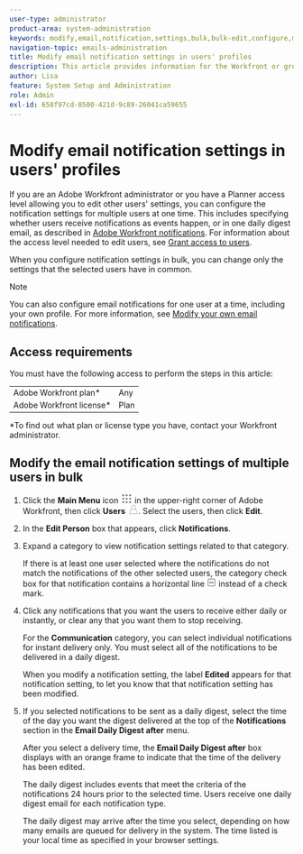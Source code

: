 ```yaml
---
user-type: administrator
product-area: system-administration
keywords: modify,email,notification,settings,bulk,bulk-edit,configure,multiple,users
navigation-topic: emails-administration
title: Modify email notification settings in users' profiles
description: This article provides information for the Workfront or group administrators about how they can update the email notifications of other users.
author: Lisa
feature: System Setup and Administration
role: Admin
exl-id: 658f97cd-0500-421d-9c89-26041ca59655
---
```

# Modify email notification settings in users' profiles

If you are an Adobe Workfront administrator or you have a Planner access level allowing you to edit other users' settings, you can configure the notification settings for multiple users at one time. This includes specifying whether users receive notifications as events happen, or in one daily digest email, as described in [Adobe Workfront notifications](../../../workfront-basics/using-notifications/wf-notifications.md). For information about the access level needed to edit users, see [Grant access to users](../../../administration-and-setup/add-users/configure-and-grant-access/grant-access-other-users.md).

When you configure notification settings in bulk, you can change only the settings that the selected users have in common.

>[!NOTE]
>
>You can also configure email notifications for one user at a time, including your own profile. For more information, see [Modify your own email notifications](../../../workfront-basics/using-notifications/activate-or-deactivate-your-own-event-notifications.md).


## Access requirements

You must have the following access to perform the steps in this article:

<table style="table-layout:auto"> 
 <col> 
 <col> 
 <tbody> 
  <tr> 
   <td role="rowheader">Adobe Workfront plan*</td> 
   <td>Any</td> 
  </tr> 
  <tr> 
   <td role="rowheader">Adobe Workfront license*</td> 
   <td>Plan</td> 
  </tr> 
 </tbody> 
</table>

&#42;To find out what plan or license type you have, contact your Workfront administrator.

## Modify the email notification settings of multiple users in bulk

1. Click the **Main Menu** icon ![](assets/main-menu-icon.png) in the upper-right corner of Adobe Workfront, then click **Users** ![](assets/users-icon-in-main-menu.png). Select the users, then click **Edit**. 
1. In the **Edit Person** box that appears, click **Notifications**.

1. Expand a category to view notification settings related to that category.

   If there is at least one user selected where the notifications do not match the notifications of the other selected users, the category check box for that notification contains a horizontal line ![](assets/straight-line-instead-of-checkmark.jpg) instead of a check mark.

1. Click any notifications that you want the users to receive either daily or instantly, or clear any that you want them to stop receiving.

   For the **Communication** category, you can select individual notifications for instant delivery only. You must select all of the notifications to be delivered in a daily digest.

   When you modify a notification setting, the label **Edited** appears for that notification setting, to let you know that that notification setting has been modified.

1. If you selected notifications to be sent as a daily digest, select the time of the day you want the digest delivered at the top of the **Notifications** section in the **Email Daily Digest after** menu.

   After you select a delivery time, the **Email Daily Digest after** box displays with an orange frame to indicate that the time of the delivery has been edited.

   The daily digest includes events that meet the criteria of the notifications 24 hours prior to the selected time. Users receive one daily digest email for each notification type.

   The daily digest may arrive after the time you select, depending on how many emails are queued for delivery in the system. The time listed is your local time as specified in your browser settings.
